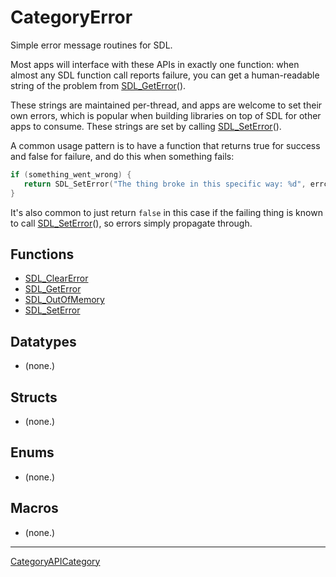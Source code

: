 # CategoryError

Simple error message routines for SDL.

Most apps will interface with these APIs in exactly one function: when
almost any SDL function call reports failure, you can get a human-readable
string of the problem from [SDL_GetError](SDL_GetError)().

These strings are maintained per-thread, and apps are welcome to set their
own errors, which is popular when building libraries on top of SDL for
other apps to consume. These strings are set by calling
[SDL_SetError](SDL_SetError)().

A common usage pattern is to have a function that returns true for success
and false for failure, and do this when something fails:

```c
if (something_went_wrong) {
   return SDL_SetError("The thing broke in this specific way: %d", errcode);
}
```

It's also common to just return `false` in this case if the failing thing
is known to call [SDL_SetError](SDL_SetError)(), so errors simply propagate
through.

<!-- END CATEGORY DOCUMENTATION -->

## Functions

<!-- DO NOT HAND-EDIT CATEGORY LISTS, THEY ARE AUTOGENERATED AND WILL BE OVERWRITTEN, BASED ON TAGS IN INDIVIDUAL PAGE FOOTERS. EDIT THOSE INSTEAD. -->
<!-- BEGIN CATEGORY LIST: CategoryError, CategoryAPIFunction -->
- [SDL_ClearError](SDL_ClearError)
- [SDL_GetError](SDL_GetError)
- [SDL_OutOfMemory](SDL_OutOfMemory)
- [SDL_SetError](SDL_SetError)
<!-- END CATEGORY LIST -->

## Datatypes

<!-- DO NOT HAND-EDIT CATEGORY LISTS, THEY ARE AUTOGENERATED AND WILL BE OVERWRITTEN, BASED ON TAGS IN INDIVIDUAL PAGE FOOTERS. EDIT THOSE INSTEAD. -->
<!-- BEGIN CATEGORY LIST: CategoryError, CategoryAPIDatatype -->
- (none.)
<!-- END CATEGORY LIST -->

## Structs

<!-- DO NOT HAND-EDIT CATEGORY LISTS, THEY ARE AUTOGENERATED AND WILL BE OVERWRITTEN, BASED ON TAGS IN INDIVIDUAL PAGE FOOTERS. EDIT THOSE INSTEAD. -->
<!-- BEGIN CATEGORY LIST: CategoryError, CategoryAPIStruct -->
- (none.)
<!-- END CATEGORY LIST -->

## Enums

<!-- DO NOT HAND-EDIT CATEGORY LISTS, THEY ARE AUTOGENERATED AND WILL BE OVERWRITTEN, BASED ON TAGS IN INDIVIDUAL PAGE FOOTERS. EDIT THOSE INSTEAD. -->
<!-- BEGIN CATEGORY LIST: CategoryError, CategoryAPIEnum -->
- (none.)
<!-- END CATEGORY LIST -->

## Macros

<!-- DO NOT HAND-EDIT CATEGORY LISTS, THEY ARE AUTOGENERATED AND WILL BE OVERWRITTEN, BASED ON TAGS IN INDIVIDUAL PAGE FOOTERS. EDIT THOSE INSTEAD. -->
<!-- BEGIN CATEGORY LIST: CategoryError, CategoryAPIMacro -->
- (none.)
<!-- END CATEGORY LIST -->

----
[CategoryAPICategory](CategoryAPICategory)

